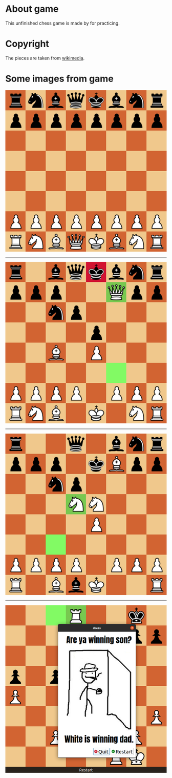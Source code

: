 # About game
This unfinished chess game is made by for practicing.
# Copyright
The pieces are taken from [wikimedia](https://commons.wikimedia.org/wiki/Category:PNG_chess_pieces/Standard_transparent).
# Some images from game
![screenshot1](https://github.com/olegskip/chess/blob/master/screenshots/screenshot1.png)  

---
![screenshot2](https://github.com/olegskip/chess/blob/master/screenshots/screenshot2.png)

---
![screenshot3](https://github.com/olegskip/chess/blob/master/screenshots/screenshot3.png)

---
![screenshot4](https://github.com/olegskip/chess/blob/master/screenshots/screenshot4.png)